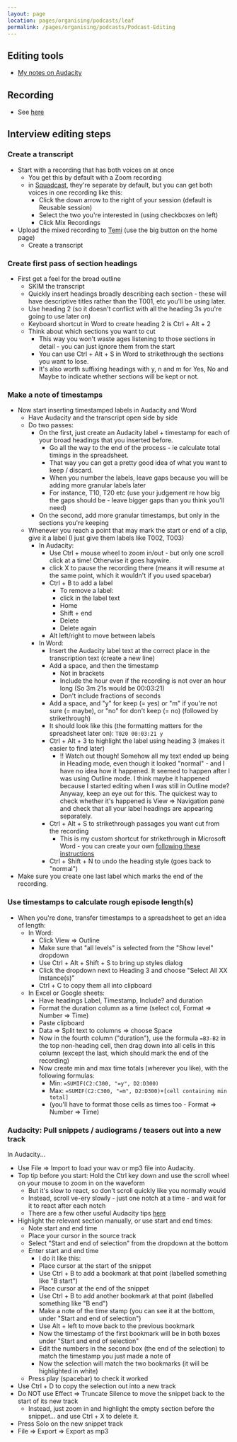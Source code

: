 ```yaml
---
layout: page
location: pages/organising/podcasts/leaf
permalink: /pages/organising/podcasts/Podcast-Editing
---
```


## Editing tools

- [My notes on Audacity](/pages/organising/podcasts/Audacity)

## Recording

* See [here](/pages/organising/podcasts/Podcast-Recording)

## Interview editing steps

### Create a transcript

- Start with a recording that has both voices on at once
    - You get this by default with a Zoom recording
    - in [Squadcast](https://app.squadcast.fm/sessions), they're separate by default, but you can get both voices in one recording like this:
        - Click the down arrow to the right of your session (default is Reusable session)
        - Select the two you're interested in (using checkboxes on left)
        - Click Mix Recordings
- Upload the mixed recording to [Temi](https://www.temi.com/) (use the big button on the home page)
    - Create a transcript

### Create first pass of section headings

- First get a feel for the broad outline
    - SKIM the transcript
    - Quickly insert headings broadly describing each section - these will have descriptive titles rather than the T001, etc you'll be using later.
    - Use heading 2 (so it doesn't conflict with all the heading 3s you're going to use later on)
    - Keyboard shortcut in Word to create heading 2 is Ctrl + Alt + 2
    - Think about which sections you want to cut
        - This way you won't waste ages listening to those sections in detail - you can just ignore them from the start
        - You can use Ctrl + Alt + S in Word to strikethrough the sections you want to lose.
        - It's also worth suffixing headings with y, n and m for Yes, No and Maybe to indicate whether sections will be kept or not.

### Make a note of timestamps

- Now start inserting timestamped labels in Audacity and Word
    - Have Audacity and the transcript open side by side
    - Do two passes:
        - On the first, just create an Audacity label + timestamp for each of your broad headings that you inserted before. 
            - Go all the way to the end of the process - ie calculate total timings in the spreadsheet. 
            - That way you can get a pretty good idea of what you want to keep / discard.
            - When you number the labels, leave gaps because you will be adding more granular labels later
            - For instance, T10, T20 etc (use your judgement re how big the gaps should be - leave bigger gaps than you think you'll need)
        - On the second, add more granular timestamps, but only in the sections you're keeping 
    - Whenever you reach a point that may mark the start or end of a clip, give it a label (I just give them labels like T002, T003)
        - In Audacity:
            - Use Ctrl + mouse wheel to zoom in/out - but only one scroll click at a time! Otherwise it goes haywire.
            - click X to pause the recording there (means it will resume at the same point, which it wouldn't if you used spacebar)
            - Ctrl + B to add a label
                - To remove a label: 
                - click in the label text
                - Home
                - Shift + end
                - Delete
                - Delete again
            - Alt left/right to move between labels
        - In Word:
            - Insert the Audacity label text at the correct place in the transcription text (create a new line)
            - Add a space, and then the timestamp 
                - Not in brackets
                - Include the hour even if the recording is not over an hour long (So 3m 21s would be 00:03:21)
                - Don't include fractions of seconds
            - Add a space, and "y" for keep (= yes) or "m" if you're not sure (= maybe), or "no" for don't keep (= no) (followed by strikethrough)
            - It should look like this (the formatting matters for the spreadsheet later on): `T020 00:03:21 y`
            - Ctrl + Alt + 3 to highlight the label using heading 3 (makes it easier to find later)
                - !! Watch out though! Somehow all my text ended up being in Heading mode, even though it looked "normal" - and I have no idea how it happened. It seemed to happen after I was using Outline mode. I think maybe it happened because I started editing when I was still in Outline mode? Anyway, keep an eye out for this. The quickest way to check whether it's happened is View => Navigation pane and check that all your label headings are appearing separately.
            - Ctrl + Alt + S to strikethrough passages you want cut from the recording
                - This is my custom shortcut for strikethrough in Microsoft Word - you can create your own [following these instructions](https://word.tips.net/T000418_Strikethrough_Shortcut_Key.html)
            - Ctrl + Shift + N to undo the heading style (goes back to "normal")
- Make sure you create one last label which marks the end of the recording.

### Use timestamps to calculate rough episode length(s)

- When you're done, transfer timestamps to a spreadsheet to get an idea of length:
    - In Word:
        - Click View => Outline
        - Make sure that "all levels" is selected from the "Show level" dropdown
        - Use Ctrl + Alt + Shift + S to bring up styles dialog
        - Click the dropdown next to Heading 3 and choose "Select All XX Instance(s)"
        - Ctrl + C to copy them all into clipboard
    - In Excel or Google sheets:
        - Have headings Label, Timestamp, Include? and duration
        - Format the duration column as a time (select col, Format => Number => Time)
        - Paste clipboard
        - Data => Split text to columns => choose Space
        - Now in the fourth column ("duration"), use the formula `=B3-B2` in the top non-heading cell, then drag down into all cells in this column (except the last, which should mark the end of the recording)
        - Now create min and max time totals (wherever you like), with the following formulas:
            - Min: `=SUMIF(C2:C300, "=y", D2:D300)`
            - Max: `=SUMIF(C2:C300, "=m", D2:D300)+[cell containing min total]`
            - (you'll have to format those cells as times too - Format => Number => Time)

### Audacity: Pull snippets / audiograms / teasers out into a new track

In Audacity...

- Use File => Import to load your wav or mp3 file into Audacity.
- Top tip before you start: Hold the Ctrl key down and use the scroll wheel on your mouse to zoom in on the waveform
    - But it's slow to react, so don't scroll quickly like you normally would
    - Instead, scroll ve-ery slowly - just one notch at a time - and wait for it to react after each notch
    - There are a few other useful Audacity tips [here](/pages/organising/podcasts/Audacity)
- Highlight the relevant section manually, or use start and end times:
    - Note start and end time
    - Place your cursor in the source track
    - Select "Start and end of selection" from the dropdown at the bottom
    - Enter start and end time
        - I do it like this:
        - Place cursor at the start of the snippet
        - Use Ctrl + B to add a bookmark at that point (labelled something like "B start")
        - Place cursor at the end of the snippet
        - Use Ctrl + B to add another bookmark at that point (labelled something like "B end")
        - Make a note of the time stamp (you can see it at the bottom, under "Start and end of selection")
        - Use Alt + left to move back to the previous bookmark
        - Now the timestamp of the first bookmark will be in both boxes under "Start and end of selection"
        - Edit the numbers in the second box (the end of the selection) to match the timestamp you just made a note of 
        - Now the selection will match the two bookmarks (it will be highlighted in white)
    - Press play (spacebar) to check it worked
- Use Ctrl + D to copy the selection out into a new track
- Do NOT use Effect => Truncate Silence to move the snippet back to the start of its new track
    - Instead, just zoom in and highlight the empty section before the snippet... and use Ctrl + X to delete it.
- Press Solo on the new snippet track
- File => Export => Export as mp3



